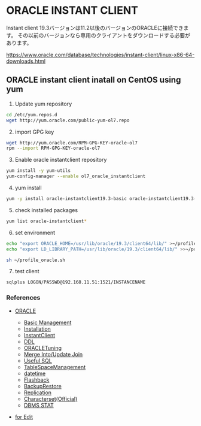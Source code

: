 # ORACLE INSTANT CLIENT

Instant client 19.3バージョンは11.2以後のバージョンのORACLEに接続できます。 その以前のバージョンなら専用のクライアントをダウンロードする必要があります。

https://www.oracle.com/database/technologies/instant-client/linux-x86-64-downloads.html


## ORACLE instant client inatall on CentOS using yum

1. Update yum repository
```sh
cd /etc/yum.repos.d
wget http://yum.oracle.com/public-yum-ol7.repo
```
2. import GPG key
```sh
wget http://yum.oracle.com/RPM-GPG-KEY-oracle-ol7
rpm --import RPM-GPG-KEY-oracle-ol7 
```

3. Enable oracle instantclient repository
```sh
yum install -y yum-utils
yum-config-manager --enable ol7_oracle_instantclient
```
4. yum install
```sh
yum -y install oracle-instantclient19.3-basic oracle-instantclient19.3-devel oracle-instantclient19.3-jdbc oracle-instantclient19.3-sqlplus
```
5. check installed packages
```sh
yum list oracle-instantclient*
```

6. set environment
```sh
echo "export ORACLE_HOME=/usr/lib/oracle/19.3/client64/lib/" >~/profile_oracle.sh
echo "export LD_LIBRARY_PATH=/usr/lib/oracle/19.3/client64/lib/" >>~/profile_oracle.sh

sh ~/profile_oracle.sh
```

7. test client
```sh
sqlplus LOGON/PASSWD@192.168.11.51:1521/INSTANCENAME
```

### References

* [ORACLE](https://github.com/LowyShin/KnowledgeBase/tree/master/wiki/ORACLE)
  * [Basic Management](https://talklowy-jp.blogspot.com/2020/10/oracle-management-knowledge.html)
  * [Installation](https://github.com/LowyShin/KnowledgeBase/tree/master/wiki/ORACLEInstallTips)
  * [InstantClient](https://talklowy-jp.blogspot.com/2021/10/oracle-linuxcentos-instant-client.html)
  * [DDL](https://talklowy-jp.blogspot.com/2020/10/oracle-ddl-lowy-knowledgebase.html)
  * [ORACLETuning](https://github.com/LowyShin/KnowledgeBase/blob/master/wiki/ORACLE/ORACLETuning.md)
  * [Merge Into/Update Join](https://github.com/LowyShin/KnowledgeBase/blob/master/wiki/ORACLE/MERGE.md)
  * [Useful SQL](https://talklowy-jp.blogspot.com/2020/10/oracle-useful-sql.html)
  * [TableSpaceManagement](https://github.com/LowyShin/KnowledgeBase/blob/master/wiki/ORACLE/tablespace.md)
  * [datetime](https://github.com/LowyShin/KnowledgeBase/blob/master/wiki/ORACLE/ORAdatetime.md)
  * [Flashback](https://github.com/LowyShin/KnowledgeBase/blob/master/wiki/ORACLE/ORAFlashback.md)
  * [BackupRestore](https://talklowy-jp.blogspot.com/2021/02/oracle-backup-and-restore-lowy.html)
  * [Replication](https://github.com/LowyShin/KnowledgeBase/blob/master/wiki/ORACLE/ORAReplication.md)
  * [Characterset(Official)](https://www.oracle.com/technetwork/jp/content/charcterset-250314-ja.pdf)
  * [DBMS STAT](https://github.com/LowyShin/KnowledgeBase/blob/master/wiki/ORACLE/ORADBMSSTAT.md)

* [for Edit](https://github.com/LowyShin/KnowledgeBase/edit/master/wiki/ORACLE/oracle-instantclient.md)



